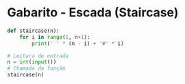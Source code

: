 # Gabarito - Escada (Staircase)

```python
def staircase(n):
    for i in range(1, n+1):
        print(' ' * (n - i) + '#' * i)

# Leitura de entrada
n = int(input())
# Chamada da função
staircase(n)
``` 